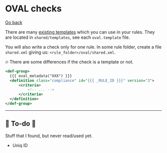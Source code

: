 # OVAL checks

[Go back](../index.md)

<div class="row row-cols-md-2"><div>

There are many [existing templates](https://complianceascode.readthedocs.io/en/latest/templates/template_reference.html) which you can use in your rules. They are located in `shared/templates`, see each `oval.template` file.

You will also write a check only for one rule. In some rule folder, create a file `shared.xml` giving us: `<rule_folder>/oval/shared.xml`.

🔥 There are some differences if the check is a template or not.
</div><div>

```xml
<def-group>
  {{{ oval_metadata("XXX") }}}
  <definition class="compliance" id="{{{ _RULE_ID }}}" version="3">
      <criteria>
          <!-- ... -->
      </criteria>
  </definition>
</def-group>
```
</div></div>

<hr class="sep-both">

## 👻 To-do 👻

Stuff that I found, but never read/used yet.

<div class="row row-cols-md-2"><div>

* Uniq ID
</div><div>


</div></div>